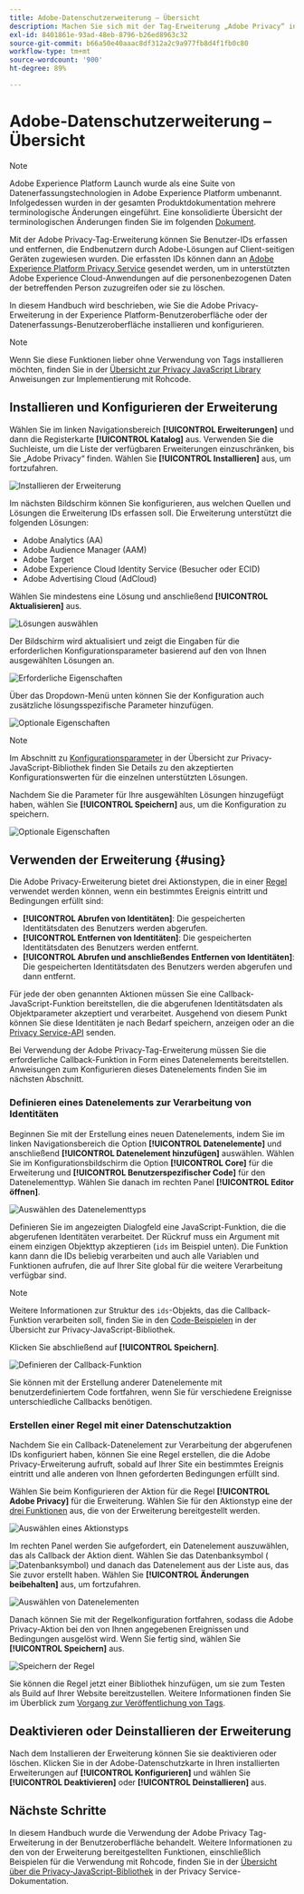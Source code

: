 ```yaml
---
title: Adobe-Datenschutzerweiterung – Übersicht
description: Machen Sie sich mit der Tag-Erweiterung „Adobe Privacy“ in Adobe Experience Platform vertraut.
exl-id: 8401861e-93ad-48eb-8796-b26ed8963c32
source-git-commit: b66a50e40aaac8df312a2c9a977fb8d4f1fb0c80
workflow-type: tm+mt
source-wordcount: '900'
ht-degree: 89%

---
```


# Adobe-Datenschutzerweiterung – Übersicht

>[!NOTE]
>
>Adobe Experience Platform Launch wurde als eine Suite von Datenerfassungstechnologien in Adobe Experience Platform umbenannt. Infolgedessen wurden in der gesamten Produktdokumentation mehrere terminologische Änderungen eingeführt. Eine konsolidierte Übersicht der terminologischen Änderungen finden Sie im folgenden [Dokument](../../../term-updates.md).

Mit der Adobe Privacy-Tag-Erweiterung können Sie Benutzer-IDs erfassen und entfernen, die Endbenutzern durch Adobe-Lösungen auf Client-seitigen Geräten zugewiesen wurden. Die erfassten IDs können dann an [Adobe Experience Platform Privacy Service](../../../../privacy-service/home.md) gesendet werden, um in unterstützten Adobe Experience Cloud-Anwendungen auf die personenbezogenen Daten der betreffenden Person zuzugreifen oder sie zu löschen.

In diesem Handbuch wird beschrieben, wie Sie die Adobe Privacy-Erweiterung in der Experience Platform-Benutzeroberfläche oder der Datenerfassungs-Benutzeroberfläche installieren und konfigurieren.

>[!NOTE]
>
>Wenn Sie diese Funktionen lieber ohne Verwendung von Tags installieren möchten, finden Sie in der [Übersicht zur Privacy JavaScript Library](../../../../privacy-service/js-library.md) Anweisungen zur Implementierung mit Rohcode.

## Installieren und Konfigurieren der Erweiterung

Wählen Sie im linken Navigationsbereich **[!UICONTROL Erweiterungen]** und dann die Registerkarte **[!UICONTROL Katalog]** aus. Verwenden Sie die Suchleiste, um die Liste der verfügbaren Erweiterungen einzuschränken, bis Sie „Adobe Privacy“ finden. Wählen Sie **[!UICONTROL Installieren]** aus, um fortzufahren.

![Installieren der Erweiterung](../../../images/extensions/client/privacy/install.png)

Im nächsten Bildschirm können Sie konfigurieren, aus welchen Quellen und Lösungen die Erweiterung IDs erfassen soll. Die Erweiterung unterstützt die folgenden Lösungen:

* Adobe Analytics (AA)
* Adobe Audience Manager (AAM)
* Adobe Target
* Adobe Experience Cloud Identity Service (Besucher oder ECID)
* Adobe Advertising Cloud (AdCloud)

Wählen Sie mindestens eine Lösung und anschließend **[!UICONTROL Aktualisieren]** aus.

![Lösungen auswählen](../../../images/extensions/client/privacy/select-solutions.png)

Der Bildschirm wird aktualisiert und zeigt die Eingaben für die erforderlichen Konfigurationsparameter basierend auf den von Ihnen ausgewählten Lösungen an.

![Erforderliche Eigenschaften](../../../images/extensions/client/privacy/required-properties.png)

Über das Dropdown-Menü unten können Sie der Konfiguration auch zusätzliche lösungsspezifische Parameter hinzufügen.

![Optionale Eigenschaften](../../../images/extensions/client/privacy/optional-properties.png)

>[!NOTE]
>
>Im Abschnitt zu [Konfigurationsparameter](../../../../privacy-service/js-library.md#config-params) in der Übersicht zur Privacy-JavaScript-Bibliothek finden Sie Details zu den akzeptierten Konfigurationswerten für die einzelnen unterstützten Lösungen.

Nachdem Sie die Parameter für Ihre ausgewählten Lösungen hinzugefügt haben, wählen Sie **[!UICONTROL Speichern]** aus, um die Konfiguration zu speichern.

![Optionale Eigenschaften](../../../images/extensions/client/privacy/save-config.png)

## Verwenden der Erweiterung {#using}

Die Adobe Privacy-Erweiterung bietet drei Aktionstypen, die in einer [Regel](../../../ui/managing-resources/rules.md) verwendet werden können, wenn ein bestimmtes Ereignis eintritt und Bedingungen erfüllt sind:

* **[!UICONTROL Abrufen von Identitäten]**: Die gespeicherten Identitätsdaten des Benutzers werden abgerufen.
* **[!UICONTROL Entfernen von Identitäten]**: Die gespeicherten Identitätsdaten des Benutzers werden entfernt.
* **[!UICONTROL Abrufen und anschließendes Entfernen von Identitäten]**: Die gespeicherten Identitätsdaten des Benutzers werden abgerufen und dann entfernt.

Für jede der oben genannten Aktionen müssen Sie eine Callback-JavaScript-Funktion bereitstellen, die die abgerufenen Identitätsdaten als Objektparameter akzeptiert und verarbeitet. Ausgehend von diesem Punkt können Sie diese Identitäten je nach Bedarf speichern, anzeigen oder an die [Privacy Service-API](../../../../privacy-service/api/overview.md) senden.

Bei Verwendung der Adobe Privacy-Tag-Erweiterung müssen Sie die erforderliche Callback-Funktion in Form eines Datenelements bereitstellen. Anweisungen zum Konfigurieren dieses Datenelements finden Sie im nächsten Abschnitt.

### Definieren eines Datenelements zur Verarbeitung von Identitäten

Beginnen Sie mit der Erstellung eines neuen Datenelements, indem Sie im linken Navigationsbereich die Option **[!UICONTROL Datenelemente]** und anschließend **[!UICONTROL Datenelement hinzufügen]** auswählen. Wählen Sie im Konfigurationsbildschirm die Option **[!UICONTROL Core]** für die Erweiterung und **[!UICONTROL Benutzerspezifischer Code]** für den Datenelementtyp. Wählen Sie danach im rechten Panel **[!UICONTROL Editor öffnen]**.

![Auswählen des Datenelementtyps](../../../images/extensions/client/privacy/data-element-type.png)

Definieren Sie im angezeigten Dialogfeld eine JavaScript-Funktion, die die abgerufenen Identitäten verarbeitet. Der Rückruf muss ein Argument mit einem einzigen Objekttyp akzeptieren (`ids` im Beispiel unten). Die Funktion kann dann die IDs beliebig verarbeiten und auch alle Variablen und Funktionen aufrufen, die auf Ihrer Site global für die weitere Verarbeitung verfügbar sind.

>[!NOTE]
>
>Weitere Informationen zur Struktur des `ids`-Objekts, das die Callback-Funktion verarbeiten soll, finden Sie in den [Code-Beispielen](../../../../privacy-service/js-library.md#samples) in der Übersicht zur Privacy-JavaScript-Bibliothek.

Klicken Sie abschließend auf **[!UICONTROL Speichern]**.

![Definieren der Callback-Funktion](../../../images/extensions/client/privacy/define-custom-code.png)

Sie können mit der Erstellung anderer Datenelemente mit benutzerdefiniertem Code fortfahren, wenn Sie für verschiedene Ereignisse unterschiedliche Callbacks benötigen.

### Erstellen einer Regel mit einer Datenschutzaktion

Nachdem Sie ein Callback-Datenelement zur Verarbeitung der abgerufenen IDs konfiguriert haben, können Sie eine Regel erstellen, die die Adobe Privacy-Erweiterung aufruft, sobald auf Ihrer Site ein bestimmtes Ereignis eintritt und alle anderen von Ihnen geforderten Bedingungen erfüllt sind.

Wählen Sie beim Konfigurieren der Aktion für die Regel **[!UICONTROL Adobe Privacy]** für die Erweiterung. Wählen Sie für den Aktionstyp eine der [drei Funktionen](#using) aus, die von der Erweiterung bereitgestellt werden.

![Auswählen eines Aktionstyps](../../../images/extensions/client/privacy/action-type.png)

Im rechten Panel werden Sie aufgefordert, ein Datenelement auszuwählen, das als Callback der Aktion dient. Wählen Sie das Datenbanksymbol (![Datenbanksymbol](../../../images/extensions/client/privacy/database.png)) und danach das Datenelement aus der Liste aus, das Sie zuvor erstellt haben. Wählen Sie **[!UICONTROL Änderungen beibehalten]** aus, um fortzufahren.

![Auswählen von Datenelementen](../../../images/extensions/client/privacy/add-data-element.png)

Danach können Sie mit der Regelkonfiguration fortfahren, sodass die Adobe Privacy-Aktion bei den von Ihnen angegebenen Ereignissen und Bedingungen ausgelöst wird. Wenn Sie fertig sind, wählen Sie **[!UICONTROL Speichern]** aus.

![Speichern der Regel](../../../images/extensions/client/privacy/save-rule.png)

Sie können die Regel jetzt einer Bibliothek hinzufügen, um sie zum Testen als Build auf Ihrer Website bereitzustellen. Weitere Informationen finden Sie im Überblick zum [Vorgang zur Veröffentlichung von Tags](../../../ui/publishing/overview.md).

## Deaktivieren oder Deinstallieren der Erweiterung

Nach dem Installieren der Erweiterung können Sie sie deaktivieren oder löschen. Klicken Sie in der Adobe-Datenschutzkarte in Ihren installierten Erweiterungen auf **[!UICONTROL Konfigurieren]** und wählen Sie **[!UICONTROL Deaktivieren]** oder **[!UICONTROL Deinstallieren]** aus.

## Nächste Schritte

In diesem Handbuch wurde die Verwendung der Adobe Privacy Tag-Erweiterung in der Benutzeroberfläche behandelt. Weitere Informationen zu den von der Erweiterung bereitgestellten Funktionen, einschließlich Beispielen für die Verwendung mit Rohcode, finden Sie in der [Übersicht über die Privacy-JavaScript-Bibliothek](../../../../privacy-service/js-library.md) in der Privacy Service-Dokumentation.
